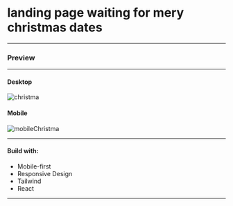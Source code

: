 # landing page waiting for mery christmas dates
----
### Preview
----
#### Desktop

![christma](https://user-images.githubusercontent.com/26255765/201201489-de7bca67-6a54-46a0-9331-129ce610ac9f.png)

#### Mobile

![mobileChristma](https://user-images.githubusercontent.com/26255765/201194574-30abeacb-6114-40c6-ab39-243ba1f924f6.png)

-----
#### Build with:

- Mobile-first
- Responsive Design
- Tailwind
- React
----------
